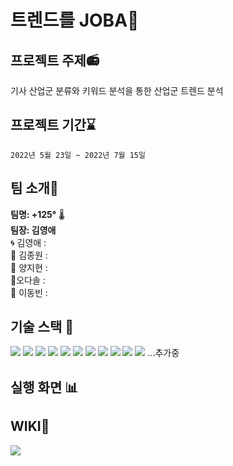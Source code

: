 # 트렌드를 JOBA:loudspeaker:

## 프로젝트 주제:radio:
기사 산업군 분류와 키워드 분석을 통한 산업군 트렌드 분석

## 프로젝트 기간:hourglass:
`2022년 5월 23일 ~ 2022년 7월 15일`

## 팀 소개:high_brightness:

**팀명: +125°** &#x1F321;&#xFE0F;   
**팀장: 김영애**  
:cyclone: 김영애 :  
:ocean: 김종원 :  
&#x1F9A6; 양지현 :  
:hamster:오다솔 :  
 :runner: 이동빈 :  


## 기술 스택 :wrench:
<img src="https://img.shields.io/badge/Amazon_AWS-FF9900?style=for-the-badge&logo=amazonaws&logoColor=white">  
<img src="https://img.shields.io/badge/Amazon%20S3-569A31?style=for-the-badge&logo=Amazon%20S3&logoColor=white">
<img src="https://img.shields.io/badge/MariaDB-003545?style=for-the-badge&logo=mariadb&logoColor=white">
<img src="https://img.shields.io/badge/Apache%20Hadoop-66CCFF?style=for-the-badge&logo=Apache%20Hadoop&logoColor=white">
<img src="https://img.shields.io/badge/Apache%20Spark-E25A1C?style=for-the-badge&logo=Apache%20Spark&logoColor=white">
<img src="https://img.shields.io/badge/PyTorch-EE4C2C?style=for-the-badge&logo=PyTorch&logoColor=white">
<img src="https://img.shields.io/badge/Docker-2CA5E0?style=for-the-badge&logo=docker&logoColor=white">
<img src="https://img.shields.io/badge/Spring_Boot-F2F4F9?style=for-the-badge&logo=spring-boot">
<img src="https://img.shields.io/badge/Nginx-009639?style=for-the-badge&logo=nginx&logoColor=white">
<img src="https://img.shields.io/badge/Apache%20Tomcat-F8DC75?style=for-the-badge&logo=Apache%20Tomcat&logoColor=white">
<img src="https://img.shields.io/badge/React-20232A?style=for-the-badge&logo=react&logoColor=61DAFB">
...추가중 

<i class="devicon-pytorch-plain-wordmark"></i>
## 실행 화면 :bar_chart:



## WIKI:scroll:

<a href="https://github.com/plus1250-project/joba/wiki/1.-%EA%B0%9C%EC%9A%94">
    <img src="https://img.shields.io/badge/-JOBA%20WIKI-CDDEFF?style=for-the-badge&labelColor=EEF2FF"
/>
</a>
